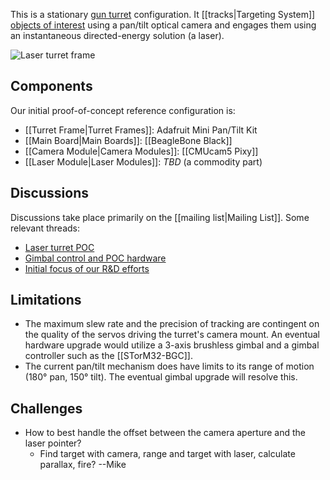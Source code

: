 This is a stationary [gun turret](https://en.wikipedia.org/wiki/Gun_turret)
configuration. It [[tracks|Targeting System]] [objects of
interest](https://groups.google.com/forum/#!topic/conreality/zfCe8upi_t4)
using a pan/tilt optical camera and engages them using an instantaneous
directed-energy solution (a laser).

![Laser turret frame](https://cdn.shopify.com/s/files/1/1004/5324/products/1967-02_large.gif)

Components
----------

Our initial proof-of-concept reference configuration is:

* [[Turret Frame|Turret Frames]]: Adafruit Mini Pan/Tilt Kit
* [[Main Board|Main Boards]]: [[BeagleBone Black]]
* [[Camera Module|Camera Modules]]: [[CMUcam5 Pixy]]
* [[Laser Module|Laser Modules]]: _TBD_ (a commodity part)

Discussions
-----------

Discussions take place primarily on the [[mailing list|Mailing List]].
Some relevant threads:

* [Laser turret POC](https://groups.google.com/forum/#!topic/conreality/Niw7hiMYxwc)
* [Gimbal control and POC hardware](https://groups.google.com/forum/#!topic/conreality/r3QpMyAFzEg)
* [Initial focus of our R&D efforts](https://groups.google.com/forum/#!topic/conreality/zfCe8upi_t4)

Limitations
-----------

* The maximum slew rate and the precision of tracking are contingent on the
  quality of the servos driving the turret's camera mount.
  An eventual hardware upgrade would utilize a 3-axis brushless gimbal and a
  gimbal controller such as the [[STorM32-BGC]].
* The current pan/tilt mechanism does have limits to its range of motion
  (180° pan, 150° tilt). The eventual gimbal upgrade will resolve this.

Challenges
----------

* How to best handle the offset between the camera aperture and the laser pointer?
  * Find target with camera, range and target with laser, calculate parallax, fire? --Mike
